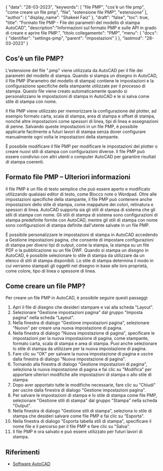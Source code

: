 {
"data": "28-03-2023",
  "keywords": [
"file PMP",
"cos'è un file pmp",
"come creare un file pmp",
"file",
"estensione file PMP",
"estensione"
],
  "author": {
"display_name": "Shakeel Faiz"
},
"draft": "false",
"toc": true,
"title": "Formato file PMP - File dei parametri del modello di stampa AutoCAD",
  "description":"Informazioni sul formato PMP e sulle API in grado di creare e aprire file PMP.",
"titolo collegamento": "PMP",
  "menu": {
    "docs": {
      "identifier": "settings-pmp",
"parent": "impostazioni"
}
},
"lastmod": "28-03-2023"
}

## Cos'è un file PMP?

L'estensione del file ".pmp" viene utilizzata da AutoCAD per il file dei parametri del modello di stampa. Quando si stampa un disegno in AutoCAD, il file PMP (Parametro del modello di stampa) contiene le impostazioni e la configurazione specifiche della stampante utilizzate per il processo di stampa. Questo file viene creato automaticamente quando si personalizzano le impostazioni di stampa in AutoCAD e le si salva come stile di stampa con nome.

Il file PMP viene utilizzato per memorizzare la configurazione del plotter, ad esempio formato carta, scala di stampa, area di stampa e offset di stampa, nonché altre impostazioni come spessori di linea, tipi di linea e assegnazioni di penne. Salvando queste impostazioni in un file PMP, è possibile applicarle facilmente a futuri lavori di stampa senza dover configurare manualmente ogni volta le impostazioni della stampante.

È possibile modificare il file PMP per modificare le impostazioni del plotter o creare nuovi stili di stampa con configurazioni diverse. Il file PMP può essere condiviso con altri utenti o computer AutoCAD per garantire risultati di stampa coerenti.

## Formato file PMP – Ulteriori informazioni

Il file PMP è un file di testo semplice che può essere aperto e modificato utilizzando qualsiasi editor di testo, come Blocco note o Wordpad. Oltre alle impostazioni specifiche della stampante, il file PMP può contenere anche impostazioni dello stile di stampa, come mappature dei colori, retinatura e spessori di linea. AutoCAD supporta sia gli stili di stampa di sistema che gli stili di stampa con nome. Gli stili di stampa di sistema sono configurazioni di stampa predefinite fornite con AutoCAD, mentre gli stili di stampa con nome sono configurazioni di stampa definite dall'utente salvate in un file PMP.

È possibile personalizzare le impostazioni di stampa in AutoCAD accedendo a Gestione impostazioni pagina, che consente di impostare configurazioni di stampa per diversi tipi di output, come la stampa, la stampa su un file PDF o la pubblicazione su un file DWF. Quando si stampa un disegno in AutoCAD, è possibile selezionare lo stile di stampa da utilizzare da un elenco di stili di stampa disponibili. Lo stile di stampa determina il modo in cui verranno stampati gli oggetti nel disegno in base alle loro proprietà, come colore, tipo di linea o spessore di linea.

## Come creare un file PMP?

Per creare un file PMP in AutoCAD, è possibile seguire questi passaggi:

1. Apri il file di disegno che desideri stampare e vai alla scheda "Layout".
2. Selezionare "Gestione impostazioni pagina" dal gruppo "Imposta pagina" nella scheda "Layout".
3. Nella finestra di dialogo "Gestione impostazioni pagina", selezionare "Nuovo" per creare una nuova impostazione di pagina.
4. Nella finestra di dialogo "Nuova impostazione di pagina", specificare le impostazioni per la nuova impostazione di pagina, come stampante, formato carta, scala di stampa e area di stampa. Puoi anche selezionare lo stile di stampa da utilizzare per la nuova impostazione di pagina.
5. Fare clic su "OK" per salvare la nuova impostazione di pagina e uscire dalla finestra di dialogo "Nuova impostazione di pagina".
6. Tornando alla finestra di dialogo "Gestione impostazioni di pagina", seleziona la nuova impostazione di pagina e fai clic su "Modifica" per apportare ulteriori modifiche alle impostazioni di stampa o allo stile di stampa.
7. Dopo aver apportato tutte le modifiche necessarie, fare clic su "Chiudi" per uscire dalla finestra di dialogo "Gestione impostazioni pagina".
8. Per salvare le impostazioni di stampa e lo stile di stampa come file PMP, selezionare "Gestione stili di stampa" dal gruppo "Stampa" nella scheda "Output".
9. Nella finestra di dialogo "Gestione stili di stampa", seleziona lo stile di stampa che desideri salvare come file PMP e fai clic su "Esporta".
10. Nella finestra di dialogo "Esporta tabella stili di stampa", specificare il nome file e il percorso per il file PMP e fare clic su "Salva".
11. Il file PMP è ora salvato e può essere utilizzato per futuri lavori di stampa.

## Riferimenti
* [Software AutoCAD](https://en.wikipedia.org/wiki/AutoCAD)

